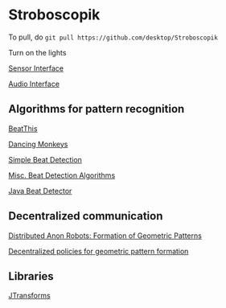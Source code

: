 Stroboscopik
============

To pull, do `git pull https://github.com/desktop/Stroboscopik`

Turn on the lights

[Sensor Interface](http://developer.android.com/guide/topics/sensors/sensors_overview.html)

[Audio Interface](http://stackoverflow.com/questions/4525206/android-audiorecord-class-process-live-mic-audio-quickly-set-up-callback-func)

Algorithms for pattern recognition
-----------------------------

[BeatThis](http://www.clear.rice.edu/elec301/Projects01/beat_sync/beatalgo.html)

[Dancing Monkeys](http://monket.net/files/dancingmonkeys/DancingMonkeys.pdf)

[Simple Beat Detection](http://www.cs.princeton.edu/~lieber/cos325/final/)

[Misc. Beat Detection Algorithms](http://archive.gamedev.net/archive/reference/programming/features/beatdetection/index.html)

[Java Beat Detector](http://www-scf.usc.edu/~ise575/a/projects/mooser/BeatDetector.htm)

Decentralized communication
---------------------------

[Distributed Anon Robots: Formation of Geometric Patterns](http://epubs.siam.org/doi/abs/10.1137/S009753979628292X)

[Decentralized policies for geometric pattern formation](http://ieeexplore.ieee.org/stamp/stamp.jsp?tp=&arnumber=4283108&tag=1)

Libraries
---------

[JTransforms](https://sites.google.com/site/piotrwendykier/software/jtransforms)